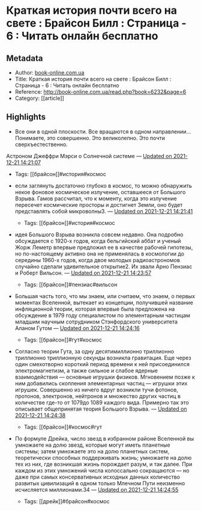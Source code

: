 # Краткая история почти всего на свете : Брайсон Билл : Страница - 6 : Читать онлайн бесплатно

## Metadata
- Author: [book-online.com.ua]()
- Title: Краткая история почти всего на свете : Брайсон Билл : Страница - 6 : Читать онлайн бесплатно
- Reference: http://book-online.com.ua/read.php?book=6232&page=6
- Category: [[article]]

## Highlights
- Все они в одной плоскости. Все вращаются в одном направлении… Понимаете, это совершенно. Это великолепно. Это почти сверхъестественно.
     
Астроном Джеффри Мэрси о Солнечной системе — [Updated on 2021-12-21 14:21:07](https://hyp.is/SoGIDFzcEeycB-PRs2EG6g/book-online.com.ua/read.php?book=6232&page=6)
   - Tags: [[брайсон]]#история#космос



- если заглянуть достаточно глубоко в космос, то можно обнаружить некое фоновое космическое излучение, оставшееся от Большого Взрыва. Гамов рассчитал, что к моменту, когда это излучение пересечет космические просторы и достигнет Земли, оно будет представлять собой микроволны3. — [Updated on 2021-12-21 14:21:41](https://hyp.is/8UY5XFzdEeyGHyuB-04yXg/book-online.com.ua/read.php?book=6232&page=7)
   - Tags: [[брайсон]]#история#космос
- идея Большого Взрыва возникла совсем недавно. Она подробно обсуждается с 1920-х годов, когда бельгийский аббат и ученый Жорж Леметр впервые предложил ее в качестве рабочей гипотезы, но по-настоящему активно она не применялась в космологии до середины 1960-х годов, когда двое молодых радиоастрономов случайно сделали удивительное открытие2.
    Их звали Арно Пензиас и Роберт Вильсон. — [Updated on 2021-12-21 14:23:57](https://hyp.is/iU2PnlzdEeyz6Wutl_h1HA/book-online.com.ua/read.php?book=6232&page=7)
   - Tags: [[брайсон]]#пензиас#вильсон



- Большая часть того, что мы знаем, или считаем, что знаем, о первых моментах Вселенной, вытекает из концепции, получившей название инфляционной теории, которая впервые была предложена на обсуждение в 1979 году специалистом по элементарным частицам младшим научным сотрудником Стэнфордского университета Аланом Гутом — [Updated on 2021-12-21 14:24:16](https://hyp.is/d-ctTlzfEeyxlOOsI_sTJQ/book-online.com.ua/read.php?book=6232&page=8)
   - Tags: [[брайсон]]#гут#космос



- Согласно теории Гута, за одну десятимиллионно триллионно триллионно триллионную секунды возникла гравитация. Еще через один смехотворно короткий период времени к ней присоединился электромагнетизм, а также сильное и слабое ядерные взаимодействия — основные игрушки физиков. Мгновением позже к ним добавились скопления элементарных частиц — игрушки этих игрушек. Совершенно из ничего вдруг возникли тучи фотонов, протонов, электронов, нейтронов и множество других частиц в количестве где-то от 1079до 1089 каждого вида. Примерно так это описывает общепринятая теория Большого Взрыва. — [Updated on 2021-12-21 14:24:38](https://hyp.is/ulgSTFzfEeys4nf5Thqvhg/book-online.com.ua/read.php?book=6232&page=9)
   - Tags: [[брайсон]]#космос#гут



- По формуле Дрейка, число звезд в избранном районе Вселенной вы умножаете на долю звезд, которые могут иметь планетные системы; затем умножаете это на долю планетных систем, теоретически способных поддерживать жизнь; умножаете на долю тех из них, где возникшая жизнь порождает разум, и так далее. При каждом из этих умножений числа колоссально сокращаются — но даже при самых консервативных исходных данных количество развитых цивилизаций в одном только Млечном Пути неизменно исчисляется миллионами.34 — [Updated on 2021-12-21 14:24:55](https://hyp.is/izDfrlztEeyzyEdhjVnIng/book-online.com.ua/read.php?book=6232&page=15)
   - Tags: [[дрейк]]#брайсон#космос
